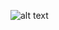 ![alt text](https://github.com/indahdwi12/tugas_posttest1/blob/main/flowchart_konversiKG.png?raw=true)
